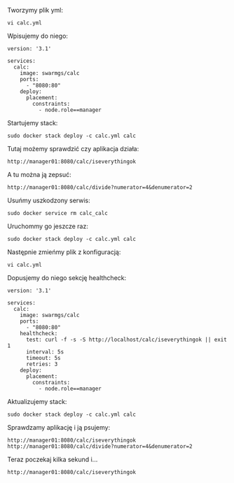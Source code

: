 Tworzymy plik yml:
```
vi calc.yml
```
Wpisujemy do niego:
```
version: '3.1'

services:
  calc:
    image: swarmgs/calc
    ports:
      - "8080:80"
    deploy:
      placement:
        constraints:
          - node.role==manager
```
Startujemy stack:
```
sudo docker stack deploy -c calc.yml calc
```
Tutaj możemy sprawdzić czy aplikacja działa:
```
http://manager01:8080/calc/iseverythingok
```
A tu można ją zepsuć:
```
http://manager01:8080/calc/divide?numerator=4&denumerator=2
```
Usuńmy uszkodzony serwis:
```
sudo docker service rm calc_calc
```
Uruchommy go jeszcze raz:
```
sudo docker stack deploy -c calc.yml calc
```
Następnie zmieńmy plik z konfiguracją:
```
vi calc.yml
```
Dopusjemy do niego sekcję healthcheck:
```
version: '3.1'

services:
  calc:
    image: swarmgs/calc
    ports:
      - "8080:80"
    healthcheck:
      test: curl -f -s -S http://localhost/calc/iseverythingok || exit 1
      interval: 5s
      timeout: 5s
      retries: 3
    deploy:
      placement:
        constraints:
          - node.role==manager
```
Aktualizujemy stack:
```
sudo docker stack deploy -c calc.yml calc
```
Sprawdzamy aplikację i ją psujemy:
```
http://manager01:8080/calc/iseverythingok
http://manager01:8080/calc/divide?numerator=4&denumerator=2
```
Teraz poczekaj kilka sekund i...
```
http://manager01:8080/calc/iseverythingok
```
